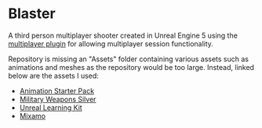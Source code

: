 # Blaster
A third person multiplayer shooter created in Unreal Engine 5 using the [multiplayer plugin](https://github.com/jkchuong/UE5-Multiplayer-Plugin) for allowing multiplayer session functionality. 

Repository is missing an "Assets" folder containing various assets such as animations and meshes as the repository would be too large. Instead, linked below are the assets I used:
- [Animation Starter Pack](https://www.unrealengine.com/marketplace/en-US/product/animation-starter-pack)
- [Military Weapons Silver](https://www.unrealengine.com/marketplace/en-US/product/military-weapons-silver)
- [Unreal Learning Kit](https://www.unrealengine.com/marketplace/en-US/product/unreal-learning-kit)
- [Mixamo](https://www.mixamo.com/#/)


